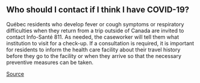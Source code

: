 ## Who should I contact if I think I have COVID-19?

Québec residents who develop fever or cough symptoms or respiratory difficulties when they return from a trip outside of Canada are invited to contact Info-Santé 811. As needed, the caseworker will tell them what institution to visit for a check-up. If a consultation is required, it is important for residents to inform the health care facility about their travel history before they go to the facility or when they arrive so that the necessary preventive measures can be taken.

[Source](https://www.quebec.ca/en/health/health-issues/a-z/2019-coronavirus/)
